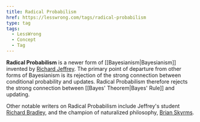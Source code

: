 ```yaml
---
title: Radical Probabilism
href: https://lesswrong.com/tags/radical-probabilism
type: tag
tags:
  - LessWrong
  - Concept
  - Tag
---
```


**Radical Probabilism** is a newer form of [[Bayesianism|Bayesianism]] invented by [Richard Jeffrey](https://en.wikipedia.org/wiki/Richard_Jeffrey). The primary point of departure from other forms of Bayesianism is its rejection of the strong connection between conditional probability and updates. Radical Probabilism therefore rejects the strong connection between [[Bayes' Theorem|Bayes' Rule]] and updating.

Other notable writers on Radical Probabilism include Jeffrey's student [Richard Bradley](https://en.wikipedia.org/wiki/Richard_Bradley_(philosopher)), and the champion of naturalized philosophy, [Brian Skyrms](https://en.wikipedia.org/wiki/Brian_Skyrms).